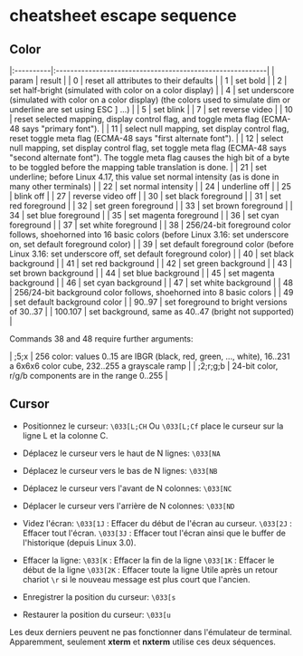 # cheatsheet escape sequence

## Color
|:----------|:----------------------------------------------------------|
| param     | result                                                    |
| 0         | reset all attributes to their defaults                    |
| 1         | set bold |
| 2         | set half-bright (simulated with color on a color display) |
| 4         | set underscore (simulated with color on a color display) (the colors used to simulate dim or underline are set using ESC ] ...) |
| 5         | set blink                                                 |
| 7         | set reverse video                                         |
| 10        | reset selected mapping, display control flag, and
         toggle meta flag (ECMA-48 says "primary font"). |
| 11        | select null mapping, set display control flag, reset
         toggle meta flag (ECMA-48 says "first alternate font"). |
| 12        | select null mapping, set display control flag, set
         toggle meta flag (ECMA-48 says "second alternate
         font").  The toggle meta flag causes the high bit of a
         byte to be toggled before the mapping table translation
         is done. |
| 21        | set underline; before Linux 4.17, this value set normal
         intensity (as is done in many other terminals) |
| 22        | set normal intensity                                      |
| 24        | underline off                                             |
| 25        | blink off                                                 |
| 27        | reverse video off                                         |
| 30        | set black foreground                                      |
| 31        | set red foreground                                        |
| 32        | set green foreground                                      |
| 33        | set brown foreground                                      |
| 34        | set blue foreground                                       |
| 35        | set magenta foreground                                    |
| 36        | set cyan foreground                                       |
| 37        | set white foreground                                      |
| 38        | 256/24-bit foreground color follows, shoehorned into 16
              basic colors (before Linux 3.16: set underscore on, set
              default foreground color)                                 |
| 39        | set default foreground color (before Linux 3.16: set underscore off, set default foreground color) |
| 40        | set black background                                      |
| 41        | set red background                                        |
| 42        | set green background                                      |
| 43        | set brown background                                      |
| 44        | set blue background                                       |
| 45        | set magenta background                                    |
| 46        | set cyan background                                       |
| 47        | set white background                                      |
| 48        | 256/24-bit background color follows, shoehorned into 8 basic colors |
| 49        | set default background color                              |
| 90..97    | set foreground to bright versions of 30..37               |
| 100.107   | set background, same as 40..47 (bright not supported)     |

Commands 38 and 48 require further arguments:

| ;5;x      | 256 color: values 0..15 are IBGR (black, red, green, ..., white), 16..231 a 6x6x6 color cube, 232..255 a grayscale ramp |
| ;2;r;g;b  | 24-bit color, r/g/b components are in the range 0..255    |

## Cursor

- Positionnez le curseur:
    ```\033[L;CH```
    Ou
    ```\033[L;Cf```
    place le curseur sur la ligne L et la colonne C.

- Déplacez le curseur vers le haut de N lignes:
    ```\033[NA```

- Déplacez le curseur vers le bas de N lignes:
    ```\033[NB```

- Déplacez le curseur vers l'avant de N colonnes:
    ```\033[NC```

- Déplacer le curseur vers l'arrière de N colonnes:
    ```\033[ND```

- Videz l'écran:
    `\033[1J` : Effacer du début de l'écran au curseur.
    `\033[2J` : Effacer tout l'écran.
    `\033[3J` : Effacer tout l'écran ainsi que le buffer de l'historique (depuis Linux 3.0).

- Effacer la ligne:
    `\033[K`  : Effacer la fin de la ligne
    `\033[1K` : Effacer le début de la ligne
    `\033[2K` : Effacer toute la ligne
    Utile après un retour chariot `\r` si le nouveau message est plus court que l'ancien.

- Enregistrer la position du curseur:
    ```\033[s```

- Restaurer la position du curseur:
    ```\033[u```

Les deux derniers peuvent ne pas fonctionner dans l'émulateur de terminal. Apparemment, seulement **xterm** et **nxterm** utilise ces deux séquences.